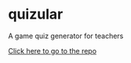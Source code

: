 # quizular
A game quiz generator for teachers

[Click here to go to the repo](https://github.com/mariauyeda/quizular)

